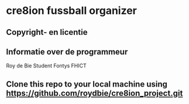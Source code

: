 # cre8ion fussball organizer

## Copyright- en licentie

## Informatie over de programmeur
Roy de Bie
Student Fontys FHICT

## Clone this repo to your local machine using https://github.com/roydbie/cre8ion_project.git
